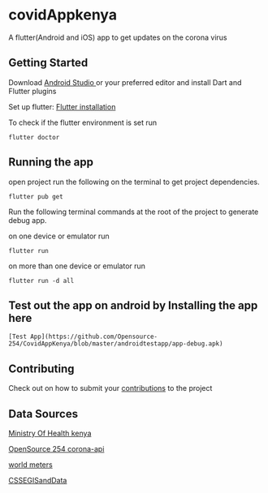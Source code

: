 # covidAppkenya
A flutter(Android and iOS) app to get updates on the corona virus
## Getting Started
Download  [Android Studio  ](https://developer.android.com/studio) or your preferred editor and install  Dart and Flutter plugins 

Set up flutter: [ Flutter installation  ](https://flutter.dev/docs/get-started/install)

To check if the flutter environment is set run

    flutter doctor

## Running the app
open project run the following on the terminal to get project dependencies.

    flutter pub get

Run the following terminal commands at the root of the project to generate debug app.

on one device or emulator run

    flutter run   
on more than one device or emulator run

    flutter run -d all 

## Test out the app on android by Installing the app here
    [Test App](https://github.com/Opensource-254/CovidAppKenya/blob/master/androidtestapp/app-debug.apk)
    
## Contributing
Check out on how to submit your  [contributions](/CONTRIBUTING.md) to the project

## Data Sources
[Ministry Of Health kenya  ](http://www.health.go.ke/)

[OpenSource 254 corona-api  ](https://github.com/Opensource-254/corona-api)

[world meters  ](https://https://www.worldometers.info/coronavirus/)

[CSSEGISandData  ](https://github.com/CSSEGISandData/COVID-19/tree/master/csse_covid_19_data)

